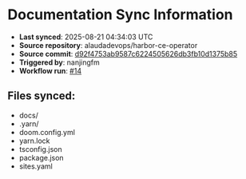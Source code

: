 # Documentation Sync Information

- **Last synced**: 2025-08-21 04:34:03 UTC
- **Source repository**: alaudadevops/harbor-ce-operator
- **Source commit**: [d92f4753ab9587c6224505626db3fb10d1375b85](https://github.com/alaudadevops/harbor-ce-operator/commit/d92f4753ab9587c6224505626db3fb10d1375b85)
- **Triggered by**: nanjingfm
- **Workflow run**: [#14](https://github.com/alaudadevops/harbor-ce-operator/actions/runs/17117180755)

## Files synced:
- docs/
- .yarn/
- doom.config.yml
- yarn.lock
- tsconfig.json
- package.json
- sites.yaml
